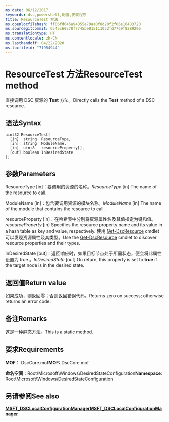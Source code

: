 ```yaml
---
ms.date: 06/12/2017
keywords: dsc,powershell,配置,安装程序
title: ResourceTest 方法
ms.openlocfilehash: ff06fd645a94055e79aa0f8d20f2f06e16483720
ms.sourcegitcommit: 6545c60578f7745be015111052fd7769f8289296
ms.translationtype: HT
ms.contentlocale: zh-CN
ms.lasthandoff: 04/22/2020
ms.locfileid: "71954944"
---
```

# <a name="resourcetest-method"></a><span data-ttu-id="e11f7-103">ResourceTest 方法</span><span class="sxs-lookup"><span data-stu-id="e11f7-103">ResourceTest method</span></span>

<span data-ttu-id="e11f7-104">直接调用 DSC 资源的 **Test** 方法。</span><span class="sxs-lookup"><span data-stu-id="e11f7-104">Directly calls the **Test** method of a DSC resource.</span></span>

## <a name="syntax"></a><span data-ttu-id="e11f7-105">语法</span><span class="sxs-lookup"><span data-stu-id="e11f7-105">Syntax</span></span>

```mof
uint32 ResourceTest(
  [in]  string  ResourceType,
  [in]  string  ModuleName,
  [in]  uint8   resourceProperty[],
  [out] boolean InDesiredState
);
```

## <a name="parameters"></a><span data-ttu-id="e11f7-106">参数</span><span class="sxs-lookup"><span data-stu-id="e11f7-106">Parameters</span></span>

<span data-ttu-id="e11f7-107">ResourceType  \[in\]：要调用的资源的名称。</span><span class="sxs-lookup"><span data-stu-id="e11f7-107">*ResourceType* \[in\] The name of the resource to call.</span></span>

<span data-ttu-id="e11f7-108">ModuleName  \[in\]：包含要调用资源的模块名称。</span><span class="sxs-lookup"><span data-stu-id="e11f7-108">*ModuleName* \[in\] The name of the module that contains the resource to call.</span></span>

<span data-ttu-id="e11f7-109">resourceProperty  \[in\]：在哈希表中分别将资源属性名及其值指定为键和值。</span><span class="sxs-lookup"><span data-stu-id="e11f7-109">*resourceProperty* \[in\] Specifies the resource property name and its value in a hash table as key and value, respectively.</span></span> <span data-ttu-id="e11f7-110">使用 [Get-DscResource](/powershell/module/PSDesiredStateConfiguration/Get-DscResource) cmdlet 可以发现资源属性及其类型。</span><span class="sxs-lookup"><span data-stu-id="e11f7-110">Use the [Get-DscResource](/powershell/module/PSDesiredStateConfiguration/Get-DscResource) cmdlet to discover resource properties and their types.</span></span>

<span data-ttu-id="e11f7-111">InDesiredState  \[out\]：返回响应时，如果目标节点处于所需状态，便会将此属性设置为 true  。</span><span class="sxs-lookup"><span data-stu-id="e11f7-111">*InDesiredState* \[out\] On return, this property is set to **true** if the target node is in the desired state.</span></span>

## <a name="return-value"></a><span data-ttu-id="e11f7-112">返回值</span><span class="sxs-lookup"><span data-stu-id="e11f7-112">Return value</span></span>

<span data-ttu-id="e11f7-113">如果成功，则返回零；否则返回错误代码。</span><span class="sxs-lookup"><span data-stu-id="e11f7-113">Returns zero on success; otherwise returns an error code.</span></span>

## <a name="remarks"></a><span data-ttu-id="e11f7-114">备注</span><span class="sxs-lookup"><span data-stu-id="e11f7-114">Remarks</span></span>

<span data-ttu-id="e11f7-115">这是一种静态方法。</span><span class="sxs-lookup"><span data-stu-id="e11f7-115">This is a static method.</span></span>

## <a name="requirements"></a><span data-ttu-id="e11f7-116">要求</span><span class="sxs-lookup"><span data-stu-id="e11f7-116">Requirements</span></span>

<span data-ttu-id="e11f7-117">**MOF：** DscCore.mof</span><span class="sxs-lookup"><span data-stu-id="e11f7-117">**MOF:** DscCore.mof</span></span>

<span data-ttu-id="e11f7-118">**命名空间**：Root\Microsoft\Windows\DesiredStateConfiguration</span><span class="sxs-lookup"><span data-stu-id="e11f7-118">**Namespace**: Root\Microsoft\Windows\DesiredStateConfiguration</span></span>

## <a name="see-also"></a><span data-ttu-id="e11f7-119">另请参阅</span><span class="sxs-lookup"><span data-stu-id="e11f7-119">See also</span></span>

[<span data-ttu-id="e11f7-120">**MSFT_DSCLocalConfigurationManager**</span><span class="sxs-lookup"><span data-stu-id="e11f7-120">**MSFT_DSCLocalConfigurationManager**</span></span>](msft-dsclocalconfigurationmanager.md)
